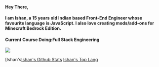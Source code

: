#### Hey There,
#### I am Ishan, a 15 years old Indian based Front-End Engineer whose favourite language is JavaScript. I also love creating mods/add-ons for Minecraft Bedrock Edition.
#### Current Course Doing:Full Stack Engineering

![](https://visitor-badge.laobi.icu/badge?page_id=IshanKBG.IshanKBG)



[Ishan's[Ishan's Github Stats](https://github-readme-stats.vercel.app/api?username=ishankbg&show_icons=true&include_all_commits=true&count_private=true&layout=compact&hide=prs)
[Ishan's Top Lang](https://github-readme-stats.vercel.app/api/top-langs/?username=ishankbg&layout=compact)
